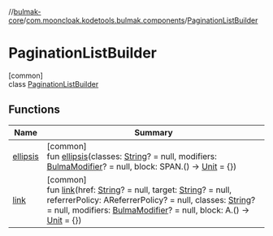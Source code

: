//[bulmak-core](../../../index.md)/[com.mooncloak.kodetools.bulmak.components](../index.md)/[PaginationListBuilder](index.md)

# PaginationListBuilder

[common]\
class [PaginationListBuilder](index.md)

## Functions

| Name | Summary |
|---|---|
| [ellipsis](ellipsis.md) | [common]<br>fun [ellipsis](ellipsis.md)(classes: [String](https://kotlinlang.org/api/core/kotlin-stdlib/kotlin/-string/index.html)? = null, modifiers: [BulmaModifier](../../com.mooncloak.kodetools.bulmak.modifier/-bulma-modifier/index.md)? = null, block: SPAN.() -&gt; [Unit](https://kotlinlang.org/api/core/kotlin-stdlib/kotlin/-unit/index.html) = {}) |
| [link](link.md) | [common]<br>fun [link](link.md)(href: [String](https://kotlinlang.org/api/core/kotlin-stdlib/kotlin/-string/index.html)? = null, target: [String](https://kotlinlang.org/api/core/kotlin-stdlib/kotlin/-string/index.html)? = null, referrerPolicy: AReferrerPolicy? = null, classes: [String](https://kotlinlang.org/api/core/kotlin-stdlib/kotlin/-string/index.html)? = null, modifiers: [BulmaModifier](../../com.mooncloak.kodetools.bulmak.modifier/-bulma-modifier/index.md)? = null, block: A.() -&gt; [Unit](https://kotlinlang.org/api/core/kotlin-stdlib/kotlin/-unit/index.html) = {}) |
